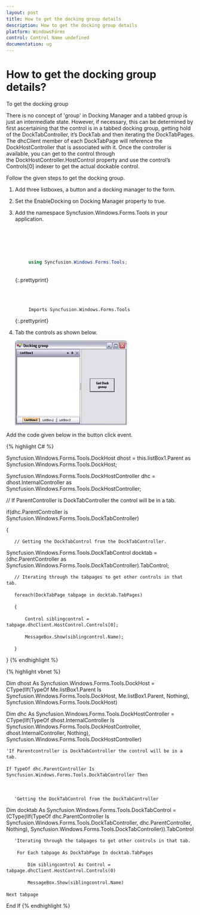 ```yaml
---
layout: post
title: How to get the docking group details
description: How to get the docking group details
platform: WindowsForms
control: Control Name undefined
documentation: ug
---
```




# How to get the docking group details?

 To get the docking group

There is no concept of 'group' in Docking Manager and a tabbed group is just an intermediate state. However, if necessary, this can be determined by first ascertaining that the control is in a tabbed docking group, getting hold of the DockTabController, it’s DockTab and then iterating the DockTabPages. The dhcClient member of each DockTabPage will reference the DockHostController that is associated with it. Once the controller is available, you can get to the control through the DockHostController.HostControl property and use the control’s Controls[0] indexer to get the actual dockable control.

Follow the given steps to get the docking group.

1. Add three listboxes, a button and a docking manager to the form.
2. Set the EnableDocking on Docking Manager property to true.
3. Add the namespace Syncfusion.Windows.Forms.Tools in your application.
   
   ~~~ cs

		



		using Syncfusion.Windows.Forms.Tools;
	

   ~~~
   {:.prettyprint}

   ~~~ vbnet



		Imports Syncfusion.Windows.Forms.Tools

   ~~~
   {:.prettyprint}


4. Tab the controls as shown below.

   ![](Docked-Group_images/Docked-Group_img3.jpeg)



Add the code given below in the button click event.

{% highlight C# %}





Syncfusion.Windows.Forms.Tools.DockHost dhost = this.listBox1.Parent as Syncfusion.Windows.Forms.Tools.DockHost; 

Syncfusion.Windows.Forms.Tools.DockHostController dhc = dhost.InternalController as  Syncfusion.Windows.Forms.Tools.DockHostController;

// If ParentController is DockTabController the control will be in a tab.

if(dhc.ParentController is Syncfusion.Windows.Forms.Tools.DockTabController) 

{ 

       // Getting the DockTabControl from the DockTabController.

Syncfusion.Windows.Forms.Tools.DockTabControl docktab = (dhc.ParentController as  Syncfusion.Windows.Forms.Tools.DockTabController).TabControl;



       // Iterating through the tabpages to get other controls in that tab.

       foreach(DockTabPage tabpage in docktab.TabPages) 

       { 

           Control siblingcontrol = tabpage.dhcClient.HostControl.Controls[0];

           MessageBox.Show(siblingcontrol.Name);

       }

}
{% endhighlight %}


{% highlight vbnet %}




Dim dhost As Syncfusion.Windows.Forms.Tools.DockHost = CType(IIf(TypeOf Me.listBox1.Parent Is Syncfusion.Windows.Forms.Tools.DockHost, Me.listBox1.Parent, Nothing), Syncfusion.Windows.Forms.Tools.DockHost)

Dim dhc As Syncfusion.Windows.Forms.Tools.DockHostController = CType(IIf(TypeOf dhost.InternalController Is Syncfusion.Windows.Forms.Tools.DockHostController, dhost.InternalController, Nothing), Syncfusion.Windows.Forms.Tools.DockHostController)



    'If Parentcontroller is DockTabController the control will be in a tab.

    If TypeOf dhc.ParentController Is Syncfusion.Windows.Forms.Tools.DockTabController Then



       'Getting the DockTabControl from the DockTabController

Dim docktab As Syncfusion.Windows.Forms.Tools.DockTabControl = (CType(IIf(TypeOf dhc.ParentController Is  Syncfusion.Windows.Forms.Tools.DockTabController, dhc.ParentController, Nothing), Syncfusion.Windows.Forms.Tools.DockTabController)).TabControl



       'Iterating through the tabpages to get other controls in that tab.

        For Each tabpage As DockTabPage In docktab.TabPages

            Dim siblingcontrol As Control = tabpage.dhcClient.HostControl.Controls(0)

            MessageBox.Show(siblingcontrol.Name)

    Next tabpage

End If
{% endhighlight %}


